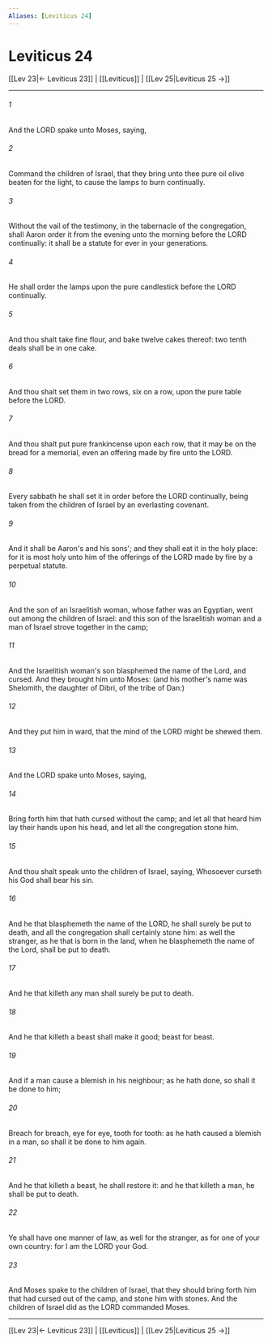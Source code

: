 ```yaml
---
Aliases: [Leviticus 24]
---
```

# Leviticus 24

[[Lev 23|← Leviticus 23]] | [[Leviticus]] | [[Lev 25|Leviticus 25 →]]
***



###### 1 
And the LORD spake unto Moses, saying, 

###### 2 
Command the children of Israel, that they bring unto thee pure oil olive beaten for the light, to cause the lamps to burn continually. 

###### 3 
Without the vail of the testimony, in the tabernacle of the congregation, shall Aaron order it from the evening unto the morning before the LORD continually: it shall be a statute for ever in your generations. 

###### 4 
He shall order the lamps upon the pure candlestick before the LORD continually. 

###### 5 
And thou shalt take fine flour, and bake twelve cakes thereof: two tenth deals shall be in one cake. 

###### 6 
And thou shalt set them in two rows, six on a row, upon the pure table before the LORD. 

###### 7 
And thou shalt put pure frankincense upon each row, that it may be on the bread for a memorial, even an offering made by fire unto the LORD. 

###### 8 
Every sabbath he shall set it in order before the LORD continually, being taken from the children of Israel by an everlasting covenant. 

###### 9 
And it shall be Aaron's and his sons'; and they shall eat it in the holy place: for it is most holy unto him of the offerings of the LORD made by fire by a perpetual statute. 

###### 10 
And the son of an Israelitish woman, whose father was an Egyptian, went out among the children of Israel: and this son of the Israelitish woman and a man of Israel strove together in the camp; 

###### 11 
And the Israelitish woman's son blasphemed the name of the Lord, and cursed. And they brought him unto Moses: (and his mother's name was Shelomith, the daughter of Dibri, of the tribe of Dan:) 

###### 12 
And they put him in ward, that the mind of the LORD might be shewed them. 

###### 13 
And the LORD spake unto Moses, saying, 

###### 14 
Bring forth him that hath cursed without the camp; and let all that heard him lay their hands upon his head, and let all the congregation stone him. 

###### 15 
And thou shalt speak unto the children of Israel, saying, Whosoever curseth his God shall bear his sin. 

###### 16 
And he that blasphemeth the name of the LORD, he shall surely be put to death, and all the congregation shall certainly stone him: as well the stranger, as he that is born in the land, when he blasphemeth the name of the Lord, shall be put to death. 

###### 17 
And he that killeth any man shall surely be put to death. 

###### 18 
And he that killeth a beast shall make it good; beast for beast. 

###### 19 
And if a man cause a blemish in his neighbour; as he hath done, so shall it be done to him; 

###### 20 
Breach for breach, eye for eye, tooth for tooth: as he hath caused a blemish in a man, so shall it be done to him again. 

###### 21 
And he that killeth a beast, he shall restore it: and he that killeth a man, he shall be put to death. 

###### 22 
Ye shall have one manner of law, as well for the stranger, as for one of your own country: for I am the LORD your God. 

###### 23 
And Moses spake to the children of Israel, that they should bring forth him that had cursed out of the camp, and stone him with stones. And the children of Israel did as the LORD commanded Moses.

***
[[Lev 23|← Leviticus 23]] | [[Leviticus]] | [[Lev 25|Leviticus 25 →]]

